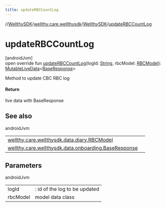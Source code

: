```yaml
---
title: updateRBCCountLog
---
```

//[WellthySDK](../../../index.html)/[wellthy.care.wellthysdk](../index.html)/[WellthySDK](index.html)/[updateRBCCountLog](update-r-b-c-count-log.html)



# updateRBCCountLog



[androidJvm]\
open override fun [updateRBCCountLog](update-r-b-c-count-log.html)(logId: [String](https://kotlinlang.org/api/latest/jvm/stdlib/kotlin/-string/index.html), rbcModel: [RBCModel](../../wellthy.care.wellthysdk.data.diary/-r-b-c-model/index.html)): [MutableLiveData](https://developer.android.com/reference/kotlin/androidx/lifecycle/MutableLiveData.html)&lt;[BaseResponse](../../wellthy.care.wellthysdk.data.onboarding/-base-response/index.html)&gt;



Method to update CBC RBC log



#### Return



live data with BaseResponse



## See also


androidJvm

| | |
|---|---|
| [wellthy.care.wellthysdk.data.diary.RBCModel](../../wellthy.care.wellthysdk.data.diary/-r-b-c-model/index.html) |  |
| [wellthy.care.wellthysdk.data.onboarding.BaseResponse](../../wellthy.care.wellthysdk.data.onboarding/-base-response/index.html) |  |



## Parameters


androidJvm

| | |
|---|---|
| logId | : id of the log to be updated |
| rbcModel | model data class |




